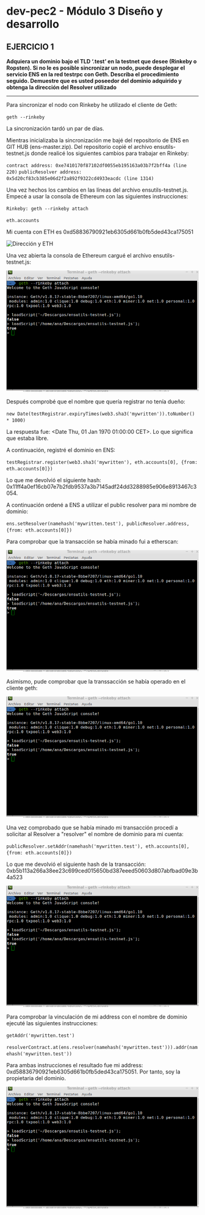 # dev-pec2 - Módulo 3 Diseño y desarrollo

## EJERCICIO 1

**Adquiera un dominio bajo el TLD ‘.test’ en la testnet que desee (Rinkeby o Ropsten).  Si   no   le   es   posible   sincronizar   un   nodo,   puede   desplegar   el   servicio   ENS   en   la   red   testrpc con Geth. Describa el procedimiento seguido. Demuestre   que   es   usted   poseedor   del   dominio   adquirido   y   obtenga   la   dirección   del  Resolver utilizado** 

---

Para sincronizar el nodo con Rinkeby he utilizado el cliente de Geth: 

`geth --rinkeby`

La sincronización tardó un par de días. 

Mientras inicializaba la sincronización me bajé del repositorio de ENS en GIT HUB (ens-master.zip). Del repositorio copié el archivo ensutils-testnet.js donde realicé los siguientes cambios para trabajar en Rinkeby:

`contract address: 0xe7410170f87102df0055eb195163a03b7f2bff4a (line 220)`
`publicResolver address: 0x5d20cf83cb385e06d2f2a892f9322cd4933eacdc (line 1314)`

Una vez hechos los cambios en las líneas del archivo ensutils-testnet.js. Empecé a usar la consola de Ethereum con las siguientes instrucciones:

`Rinkeby: geth --rinkeby attach`

`eth.accounts` 

Mi cuenta con ETH es 0xd58836790921eb6305d661b0fb5ded43ca175051

 ![Dirección y ETH](https://github.com/aethnakb/dev-pec2/blob/master/ejercicio-1/ensutils%20carga%20consola.png "Dirección y ETH")

Una vez abierta la consola de Ethereum cargué el archivo ensutils-testnet.js:

![Carga de archivo ensutils-testnet.js modificado para Rinkeby](https://github.com/anakb/dev-pec2/blob/master/ejercicio-1/ensutils%20carga%20consola.png "Carga de archivo ensutils-testnet.js modificado para Rinkeby")

Después comprobé que el nombre que quería registrar no tenía dueño:

`new Date(testRegistrar.expiryTimes(web3.sha3('mywritten')).toNumber() * 1000)`

La respuesta fue: <Date Thu, 01 Jan 1970 01:00:00 CET>. Lo que significa que estaba libre. 

A continuación, registré el dominio en ENS: 

`testRegistrar.register(web3.sha3('mywritten'), eth.accounts[0], {from: eth.accounts[0]})`

Lo que me devolvió el siguiente hash: 0x11ff4a0ef16cb07e7b2fdb9537a3b7145adf24dd3288985e906e8913467c3054.

A continuación ordené a ENS a utilizar el public resolver para mi nombre de dominio:

`ens.setResolver(namehash('mywritten.test'), publicResolver.address, {from: eth.accounts[0]})`

Para comprobar que la transacción se había minado fui a etherscan:

![Transacción minada](https://github.com/anakb/dev-pec2/blob/master/ejercicio-1/ensutils%20carga%20consola.png "Transacción minada")

Asimismo, pude comprobar que la transsacción se había operado en el cliente geth:

![Transacciones en Geth](https://github.com/anakb/dev-pec2/blob/master/ejercicio-1/ensutils%20carga%20consola.png "Transacciones en Geth")

Una vez comprobado que se había minado mi transacción procedí a solicitar al Resolver a "resolver" el nombre de dominio para mi cuenta:

`publicResolver.setAddr(namehash('mywritten.test'), eth.accounts[0], {from: eth.accounts[0]})`

Lo que me devolvió el siguiente hash de la transacción: 0xb5b113a266a38ee23c699ced015650bd387eeed50603d807abfbad09e3b4a523

![Vinculación de cuenta con nombre de dominio](https://github.com/anakb/dev-pec2/blob/master/ejercicio-1/ensutils%20carga%20consola.png "Vinculación de cuenta con nombre de dominio")

Para comprobar la vinculación de mi address con el nombre de dominio ejecuté las siguientes instrucciones:

`getAddr('mywritten.test')`

`resolverContract.at(ens.resolver(namehash('mywritten.test'))).addr(namehash('mywritten.test'))`

Para ambas instrucciones el resultado fue mi address: 0xd58836790921eb6305d661b0fb5ded43ca175051. Por tanto, soy la propietaria del dominio. 

![Comprobación de dominio](https://github.com/anakb/dev-pec2/blob/master/ejercicio-1/ensutils%20carga%20consola.png "Comprobación de dominio")


